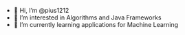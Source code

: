 - 👋 Hi, I’m @pius1212
- 👀 I’m interested in Algorithms and Java Frameworks
- 🌱 I’m currently learning applications for Machine Learning

<!---
pius1212/pius1212 is a ✨ special ✨ repository because its `README.md` (this file) appears on your GitHub profile.
You can click the Preview link to take a look at your changes.
- 📫 How to reach me ...

--->
